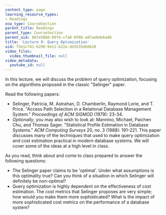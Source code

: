 ```yaml
---
content_type: page
learning_resource_types:
- Readings
ocw_type: CourseSection
parent_title: Readings
parent_type: CourseSection
parent_uid: 607e580d-09fd-cfa0-0f08-a87ae0de6ad6
title: 'Lecture 9: Query Optimization'
uid: 75e1c741-b298-9e11-b22a-dd3535db6620
video_files:
  video_thumbnail_file: null
video_metadata:
  youtube_id: null
---
```


In this lecture, we will discuss the problem of query optimization, focusing on the algorithms proposed in the classic "Selinger" paper.

Read the following papers:

*   Selinger, Patricia, M. Astrahan, D. Chamberlin, Raymond Lorie, and T. Price. "Access Path Selection in a Relational Database Management System." _Proceedings of ACM SIGMOD_ (1979): 23-34.
*   _Optionally_, you may also wish to look at: Mannino, Michael, Paichen Chu, and Thomas Sager. "Statistical Profile Estimation in Database Systems." _ACM Computing Surveys_ 20, no. 3 (1988): 191-221. This paper discusses many of the techniques that used to make query optimization and cost estimation practical in modern database systems. We will cover some of the ideas at a high level in class.

As you read, think about and come to class prepared to answer the following questions:

*   The Selinger paper claims to be 'optimal'. Under what assumptions is this optimality true? Can you think of a situation in which Selinger will definitely be non-optimal?
*   Query optimization is highly dependent on the effectiveness of cost estimation. The cost metrics that Selinger proposes are very simple; how would you make them more sophisticated? What is the impact of more sophisticated cost metrics on the performance of a database system?